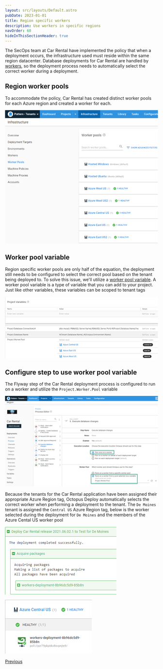 ```yaml
---
layout: src/layouts/Default.astro
pubDate: 2023-01-01
title: Region specific workers
description: Use workers in specific regions
navOrder: 60
hideInThisSectionHeader: true
---
```


The SecOps team at Car Rental have implemented the policy that when a deployment occurs, the infrastructure used must reside within the same region datacenter.  Database deployments for Car Rental are handled by [workers](/docs/infrastructure/workers/index.md), so the deployment process needs to automatically select the correct worker during a deployment. 

## Region worker pools

To accommodate the policy, Car Rental has created distinct worker pools for each Azure region and created a worker for each.

![](images/region-worker-pools.png "width=500")

## Worker pool variable

Region specific worker pools are only half of the equation, the deployment still needs to be configured to select the correct pool based on the tenant being deployed to.  To solve this issue, we'll utilize a [worker pool variable](/docs/projects/variables/worker-pool-variables.md).  A worker pool variable is a type of variable that you can add to your project.  Just like other variables, these variables can be scoped to tenant tags

![](images/worker-pool-variables.png "width=500")

## Configure step to use worker pool variable

The Flyway step of the Car Rental deployment process is configured to run on a worker and utilize the `Project.Worker.Pool` variable

![](images/car-rental-flyway-step.png "width=500")

Because the tenants for the Car Rental application have been assigned their appropriate Azure Region tag, Octopus Deploy automatically selects the correct worker when performing a deployment to the tenant.  The `De Moines` tenant is assigned the `Central US` Azure Region tag, below is the worker selected during the deployment for `De Moines` and the members of the Azure Cental US worker pool

![](images/demoines-worker.png "width=500")

![](images/central-us-workers.png "width=500")

<span><a class="btn btn-secondary" href="/docs/tenants/guides/multi-tenant-region/deploying-to-release-ring">Previous</a></span>